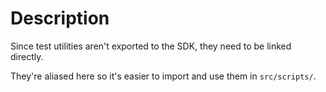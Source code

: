 # Description

Since test utilities aren't exported to the SDK, they need to be linked
directly.

They're aliased here so it's easier to import and use them in `src/scripts/`.
